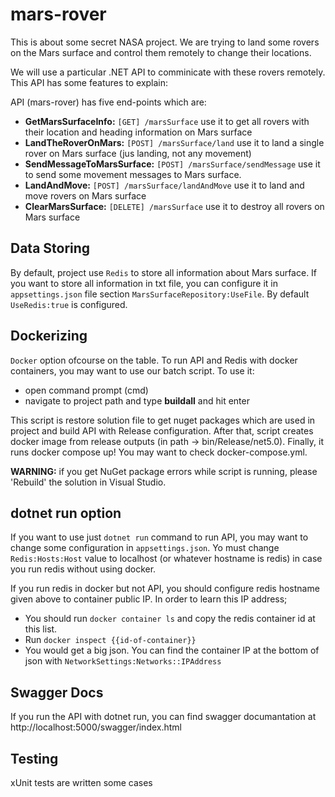 # mars-rover

This is about some secret NASA project. We are trying to land some rovers on the Mars surface and control them remotely to change their locations. 

We will use a particular .NET API to comminicate with these rovers remotely. This API has some features to explain:

API (mars-rover) has five end-points which are:
* **GetMarsSurfaceInfo:** `[GET] /marsSurface` use it to get all rovers with their location and heading information on Mars surface
* **LandTheRoverOnMars:** `[POST] /marsSurface/land` use it to land a single rover on Mars surface (jus landing, not any movement)
* **SendMessageToMarsSurface:** `[POST] /marsSurface/sendMessage` use it to send some movement messages to Mars surface. 
* **LandAndMove:** `[POST] /marsSurface/landAndMove` use it to land and move rovers on Mars surface
* **ClearMarsSurface:** `[DELETE] /marsSurface` use it to destroy all rovers on Mars surface

## Data Storing
By default, project use `Redis` to store all information about Mars surface. If you want to store all information in txt file, you can configure it in `appsettings.json` file section `MarsSurfaceRepository:UseFile`. By default `UseRedis:true` is configured.

## Dockerizing
`Docker` option ofcourse on the table. To run API and Redis with docker containers, you may want to use our batch script. To use it: 
* open command prompt (cmd)
* navigate to project path and type **buildall** and hit enter 

This script is restore solution file to get nuget packages which are used in project and build API with Release configuration. After that, script creates docker image from release outputs (in path -> bin/Release/net5.0). Finally, it runs docker compose up! You may want to check docker-compose.yml.

**WARNING:** if you get NuGet package errors while script is running, please 'Rebuild' the solution in Visual Studio. 

## dotnet run option
If you want to use just `dotnet run` command to run API, you may want to change some configuration in `appsettings.json`. Yo must change `Redis:Hosts:Host` value to localhost (or whatever hostname is redis) in case you run redis without using docker. 

If you run redis in docker but not API, you should configure redis hostname given above to container public IP. In order to learn this IP address;
* You should run `docker container ls` and copy the redis container id at this list. 
* Run `docker inspect {{id-of-container}}`
* You would get a big json. You can find the container IP at the bottom of json with `NetworkSettings:Networks::IPAddress`

## Swagger Docs
If you run the API with dotnet run, you can find swagger documantation at http://localhost:5000/swagger/index.html

## Testing
xUnit tests are written some cases